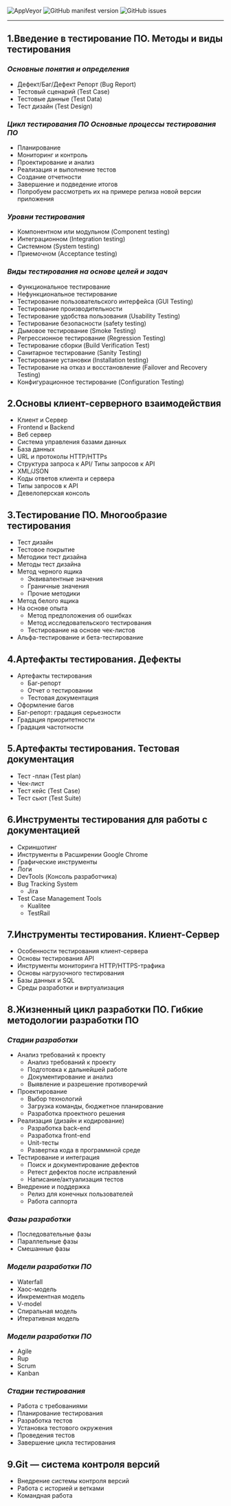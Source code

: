![AppVeyor](https://img.shields.io/appveyor/build/radikzoom/Introduction-to-Software-Testing)
![GitHub manifest version](https://img.shields.io/github/manifest-json/v/radikzoom/Introduction-to-Software-Testing)
![GitHub issues](https://img.shields.io/github/issues/radikzoom/Introduction-to-Software-Testing)
***
## 1.Введение в тестирование ПО. Методы и виды тестирования

<test>
  
### _Основные понятия и определения_
* Дефект/Баг/Дефект Репорт (Bug Report)
* Тестовый сценарий (Test Case)
* Тестовые данные (Test Data)
* Тест дизайн (Test Design)

### _Цикл тестирования ПО Основные процессы тестирования ПО_
*	Планирование
*	Мониторинг и контроль
*	Проектирование и анализ
*	Реализация и выполнение тестов
*	Создание отчетности
*	Завершение и подведение итогов
*	Попробуем рассмотреть их на примере релиза новой версии приложения

### _Уровни тестирования_
* Компонентном или модульном (Component testing)
* Интеграционном (Integration testing)
* Системном (System testing)
* Приемочном (Acceptance testing)

### _Виды тестирования на основе целей и задач_
* Функциональное тестирование
* Нефункциональное тестирование
* Тестирование пользовательского интерфейса (GUI Testing)
* Тестирование производительности
* Тестирование удобства пользования (Usability Testing)
* Тестирование безопасности (safety testing)
* Дымовое тестирование (Smoke Testing)
* Регрессионное тестирование (Regression Testing)
* Тестирование сборки (Build Verification Test)
* Санитарное тестирование (Sanity Testing)
* Тестирование установки (Installation testing)
* Тестирование на отказ и восстановление (Failover and Recovery Testing)
* Конфигурационное тестирование (Configuration Testing)

## 2.Основы клиент-серверного взаимодействия
* Клиент и Сервер
* Frontend и Backend
* Веб сервер
* Система управления базами данных
* База данных
* URL и протоколы HTTP/HTTPs
* Структура запроса к API/ Типы запросов к API
* XML/JSON 
* Коды ответов клиента и сервера
* Типы запросов к API
* Девелоперская консоль

## 3.Тестирование ПО. Многообразие тестирования
* Тест дизайн
* Тестовое покрытие
* Методики тест дизайна
* Методы тест дизайна
* Метод черного ящика
  - Эквивалентные значения
  - Граничные значения
  - Прочие методики
* Метод белого ящика
* На основе опыта
  - Метод предположения об ошибках
  - Метод исследовательского тестирования
  - Тестирование на основе чек-листов
* Альфа-тестирование и бета-тестирование

## 4.Артефакты тестирования. Дефекты
* Артефакты тестирования
  - Баг-репорт
  - Отчет о тестировании
  - Тестовая документация
* Оформление багов
* Баг-репорт: градация серьезности
* Градация приоритетности
* Градация частотности

## 5.Артефакты тестирования. Тестовая документация
* Тест -план (Test plan)
* Чек-лист
* Тест кейс (Test Case)
* Тест сьют (Test Suite)

## 6.Инструменты тестирования для работы с документацией
* Скриншотинг
* Инструменты в Расширении Google Chrome
* Графические инструменты
* Логи
* DevTools (Консоль разработчика)
* Bug Tracking System
  - Jira
* Test Case Management Tools
  - Kualitee
  - TestRail

## 7.Инструменты тестирования. Клиент-Сервер
* Особенности тестирования клиент-сервера
* Основы тестирования API
* Инструменты мониторинга HTTP/HTTPS-трафика
* Основы нагрузочного тестирования
* Базы данных и SQL
* Среды разработки и виртуализация

## 8.Жизненный цикл разработки ПО. Гибкие методологии разработки ПО

### _Стадии разработки_
* Анализ требований к проекту
  - Анализ требований к проекту
  - Подготовка к дальнейшей работе
  - Документирование и анализ
  - Выявление и разрешение противоречий
* Проектирование
  - Выбор технологий
  - Загрузка команды, бюджетное планирование
  - Разработка проектного решения
* Реализация (дизайн и кодирование)
  - Разработка back-end
  - Разработка front-end
  - Unit-тесты
  - Развертка кода в программной среде
* Тестирование и интеграция
  - Поиск и документирование дефектов
  - Ретест дефектов после исправлений
  - Написание/актуализация тестов
* Внедрение и поддержка
  - Релиз для конечных пользователей
  - Работа саппорта

### _Фазы разработки_
* Последовательные фазы
* Параллельные фазы
* Смешанные фазы

### _Модели разработки ПО_
* Waterfall
* Хаос-модель
* Инкрементная модель
* V-model
* Спиральная модель
* Итеративная модель

### _Модели разработки ПО_
* Agile
* Rup
* Scrum
* Kanban

### _Стадии тестирования_
* Работа с требованиями
* Планирование тестирования
* Разработка тестов
* Установка тестового окружения
* Проведения тестов
* Завершение цикла тестирования


## 9.Git — система контроля версий
* Внедрение системы контроля версий
* Работа с историей и ветками
* Командная работа

